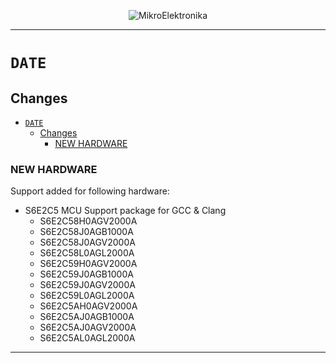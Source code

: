 <p align="center">
  <img src="http://www.mikroe.com/img/designs/beta/logo_small.png?raw=true" alt="MikroElektronika"/>
</p>

---

# `DATE`

## Changes

- [`DATE`](#date)
  - [Changes](#changes)
    - [NEW HARDWARE](#new-hardware)

### NEW HARDWARE

Support added for following hardware:

+ S6E2C5 MCU Support package for GCC & Clang
  + S6E2C58H0AGV2000A
  + S6E2C58J0AGB1000A
  + S6E2C58J0AGV2000A
  + S6E2C58L0AGL2000A
  + S6E2C59H0AGV2000A
  + S6E2C59J0AGB1000A
  + S6E2C59J0AGV2000A
  + S6E2C59L0AGL2000A
  + S6E2C5AH0AGV2000A
  + S6E2C5AJ0AGB1000A
  + S6E2C5AJ0AGV2000A
  + S6E2C5AL0AGL2000A

---
